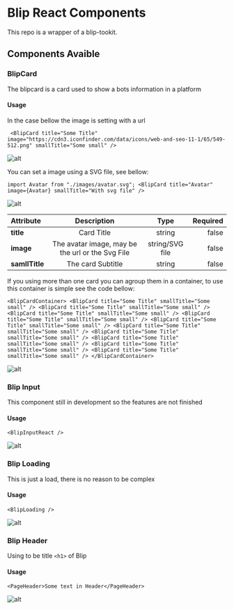# Blip React Components

This repo is a wrapper of a blip-tookit.

## Components Avaible

### BlipCard
The blipcard is a card used to show a bots information in a platform


#### Usage
In the case bellow the image is setting with a url

` <BlipCard
        title="Some Title"
        image="https://cdn3.iconfinder.com/data/icons/web-and-seo-11-1/65/549-512.png"
        smallTitle="Some small"
      />`

![alt](https://i.imgur.com/qjoPr8X.png)

You can set a image using a SVG file, see bellow:

`
import Avatar from "./images/avatar.svg";
<BlipCard title="Avatar" image={Avatar} smallTitle="With svg file" />
`

![alt](https://i.imgur.com/PkpknRL.png)

| Attribute      |                   Description                    |      Type       | Required |
| :------------- | :----------------------------------------------: | :-------------: | -------: |
| **title**      |                    Card Title                    |     string      |    false |
| **image**      | The avatar image, may be the url or the Svg File | string/SVG file |    false |
| **samllTitle** |                The card Subtitle                 |     string      |    false |

If you using more than one card you can agroup them in a container, to use this container is simple see the code bellow:

`
<BlipCardContainer>
  <BlipCard title="Some Title" smallTitle="Some small" />
  <BlipCard title="Some Title" smallTitle="Some small" />
  <BlipCard title="Some Title" smallTitle="Some small" />
  <BlipCard title="Some Title" smallTitle="Some small" />
  <BlipCard title="Some Title" smallTitle="Some small" />
  <BlipCard title="Some Title" smallTitle="Some small" />
  <BlipCard title="Some Title" smallTitle="Some small" />
  <BlipCard title="Some Title" smallTitle="Some small" />
  <BlipCard title="Some Title" smallTitle="Some small" />
  <BlipCard title="Some Title" smallTitle="Some small" />
</BlipCardContainer>
`

![alt](https://i.imgur.com/JLc6p9m.png)

### Blip Input

This component still in development so the features are not finished

#### Usage

`<BlipInputReact />`

![alt](https://i.imgur.com/6XtBTeO.png)

### Blip Loading
This is just a load, there is no reason to be complex

#### Usage

`<BlipLoading />`

![alt](https://i.imgur.com/bc1iEPb.png)

### Blip Header
Using to be title `<h1>` of Blip

#### Usage

`<PageHeader>Some text in Header</PageHeader>`

![alt](https://i.imgur.com/I2Rm3U8.png)